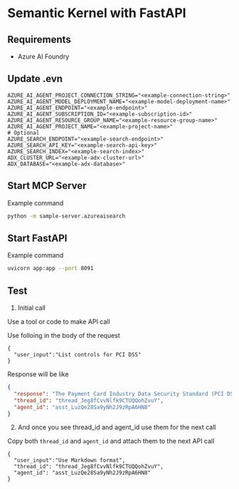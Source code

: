 # Semantic Kernel with FastAPI

## Requirements

- Azure AI Foundry


## Update .evn

```.evn
AZURE_AI_AGENT_PROJECT_CONNECTION_STRING="<example-connection-string>"
AZURE_AI_AGENT_MODEL_DEPLOYMENT_NAME="<example-model-deployment-name>"
AZURE_AI_AGENT_ENDPOINT="<example-endpoint>"
AZURE_AI_AGENT_SUBSCRIPTION_ID="<example-subscription-id>"
AZURE_AI_AGENT_RESOURCE_GROUP_NAME="<example-resource-group-name>"
AZURE_AI_AGENT_PROJECT_NAME="<example-project-name>"
# Optional
AZURE_SEARCH_ENDPOINT="<example-search-endpoint>"
AZURE_SEARCH_API_KEY="<example-search-api-key>"
AZURE_SEARCH_INDEX="<example-search-index>"
ADX_CLUSTER_URL="<example-adx-cluster-url>"
ADX_DATABASE="<example-adx-database>"
```

## Start MCP Server

Example command
```bash
python -m sample-server.azureaisearch
```

## Start FastAPI
Example command
```bash
uvicorn app:app --port 8091
```


## Test 

1. Initial call 

Use a tool or code to make API call

Use folloing in the body of the request

```text
{
  "user_input":"List controls for PCI DSS"
}
```

Response will be like
```json
{
  "response": "The Payment Card Industry Data Security Standard (PCI DSS) version 4.0 is organized into 12 main requirements, often referred to as \"controls.\" Each requirement contains multiple sub-requirements and testing procedures. Here is a high-level list of the 12 core PCI DSS controls:\n\n1. Install and maintain network security controls.\n2. Apply secure configurations to all system components.\n3. Protect stored account data.\n4. Protect cardholder data with strong cryptography during transmission over open, public networks.\n5. Protect all systems and networks from malicious software.\n6. Develop and maintain secure systems and software.\n7. Restrict access to system components and cardholder data by business need to know.\n8. Identify users and authenticate access to system components.\n9. Restrict physical access to cardholder data.\n10. Log and monitor all access to system components and cardholder data.\n11. Test security of systems and networks regularly.\n12. Support information security with organizational policies and programs.\n\nEach of these requirements includes detailed controls and testing procedures to ensure the security of cardholder data and the cardholder data environment (CDE). If you need a breakdown of the sub-requirements or details for a specific control, let me know!",
  "thread_id": "thread_Jeg8fCvvNlfk9CTUQQohZvuY",
  "agent_id": "asst_LuzQe28Sa9yNh2J9zRpA6HN8"
}
```


2. And once you see thread_id and agent_id use them for the next call

Copy both `thread_id` and `agent_id` and attach them to the next API call

```text
{
  "user_input":"Use Markdown format",
  "thread_id": "thread_Jeg8fCvvNlfk9CTUQQohZvuY",
  "agent_id": "asst_LuzQe28Sa9yNh2J9zRpA6HN8"
}
```
